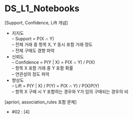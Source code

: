 # DS_L1_Notebooks

[Support, Confidence, Lift 개념]

* 지지도<br>
  – Support = P(X ∩ Y)<br>
  – 전체 거래 중 항목 X, Y 동시 포함 거래 정도<br>
  – 전체 구매도 경향 파악<br>
* 신뢰도<br>
  – Confidence = P(Y | X) = P(X ∩ Y) / P(X)<br>
  – 항목 X 포함 거래 중 Y 포함 확률<br>
  – 연관성의 정도 파악<br>
* 향상도<br>
  – Lift = P(Y | X) / P(Y) = P(X ∩ Y) / P(X)P(Y)<br>
  – 항목 X 구매 시 Y 포함하는 경우와 Y가 임의 구매되는 경우의 비<br>


[apriori, association_rules 포함 문제]<br>
  - #02 : [4]
